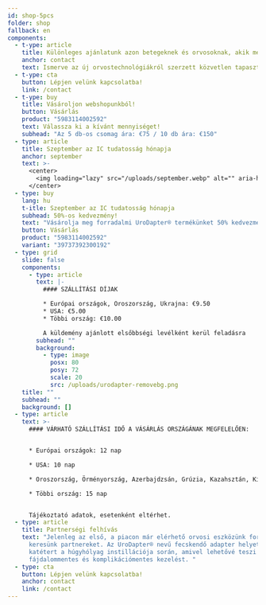 ```yaml
---
id: shop-5pcs
folder: shop
fallback: en
components:
  - t-ype: article
    title: Különleges ajánlatunk azon betegeknek és orvosoknak, akik még nem használták!
    anchor: contact
    text: Ismerve az új orvostechnológiákról szerzett közvetlen tapasztalat fontosságát, exkluzív lehetőséget kínálunk a UroDapter®-t első alkalommal kipróbáló páciensek és egészségügyi szakemberek számára. Vegye fel velünk a kapcsolatot, hogy 50%-os kedvezménnyel vásárolhasson forradalmi UroDapter® készülékünkből. Ez az egyedi ajánlat biztosítja, hogy megismerhesse az UroDapter® előnyeit olyan áron, amely a mai piaci árakhoz képest is megfizethető.
  - t-ype: cta
    button: Lépjen velünk kapcsolatba!
    link: /contact
  - t-ype: buy
    title: Vásároljon webshopunkból!
    button: Vásárlás
    product: "5983114002592"
    text: Válassza ki a kívánt mennyiséget!
    subhead: "Az 5 db-os csomag ára: €75 / 10 db ára: €150"
  - type: article
    title: Szeptember az IC tudatosság hónapja
    anchor: september
    text: >-
      <center>
        <img loading="lazy" src="/uploads/september.webp" alt="" aria-hidden="true" width="256"/>
      </center>
  - type: buy
    lang: hu
    t-itle: Szeptember az IC tudatosság hónapja
    subhead: 50%-os kedvezmény!
    text: "Vásárolja meg forradalmi UroDapter® termékünket 50% kedvezménnyel 2025. szeptember 30-ig! Az 10 db-os csomag ára \"SEPTEMBER\" kuponkóddal: <s>€150</s> helyett €75."
    button: Vásárlás
    product: "5983114002592"
    variant: "39737392300192"
  - type: grid
    slide: false
    components:
      - type: article
        text: |-
          #### SZÁLLÍTÁSI DÍJAK

          * Európai országok, Oroszország, Ukrajna: €9.50
          * USA: €5.00
          * Többi ország: €10.00

          A küldemény ajánlott elsőbbségi levélként kerül feladásra 
        subhead: ""
        background:
          - type: image
            posx: 80
            posy: 72
            scale: 20
            src: /uploads/urodapter-removebg.png
    title: ""
    subhead: ""
    background: []
  - type: article
    text: >-
      #### VÁRHATÓ SZÁLLÍTÁSI IDŐ A VÁSÁRLÁS ORSZÁGÁNAK MEGFELELŐEN:


      * Európai országok: 12 nap

      * USA: 10 nap

      * Oroszország, Örményország, Azerbajdzsán, Grúzia, Kazahsztán, Kirgizisztán, Moldova, Tádzsikisztán, Türkmenisztán, Ukrajna, Üzbegisztán: 19 nap

      * Többi ország: 15 nap


      Tájékoztató adatok, esetenként eltérhet.
  - type: article
    title: Partnerségi felhívás
    text: "Jelenleg az első, a piacon már elérhető orvosi eszközünk forgalmazásához
      keresünk partnereket. Az UroDapter® nevű fecskendő adapter helyettesíti a
      katétert a húgyhólyag instillációja során, amivel lehetővé teszi a
      fájdalommentes és komplikációmentes kezelést. "
  - type: cta
    button: Lépjen velünk kapcsolatba!
    anchor: contact
    link: /contact
---
```

